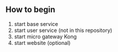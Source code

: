 ## How to begin

1. start base service
2. start user service (not in this repository)
3. start micro gateway Kong
4. start website (optional)